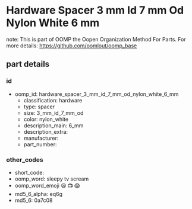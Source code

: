 # Hardware Spacer 3 mm Id 7 mm Od Nylon White 6 mm  

note: This is part of OOMP the Oopen Organization Method For Parts. For more details: https://github.com/oomlout/oomp_base

##  part details





### id
* oomp_id: hardware_spacer_3_mm_id_7_mm_od_nylon_white_6_mm
  * classification: hardware
  * type: spacer
  * size: 3_mm_id_7_mm_od
  * color: nylon_white
  * description_main: 6_mm
  * description_extra: 
  * manufacturer: 
  * part_number: 

### other_codes
* short_code: 
* oomp_word: sleepy tv scream
* oomp_word_emoji :sleepy: :tv: :scream:
* md5_6_alpha: eq6g
* md5_6: 0a7c08